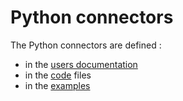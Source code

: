 # Python connectors

The Python connectors are defined :
- in the [users documentation](https://loco-philippe.github.io/ES.html)
- in the [code](./observation/README.md)  files 
- in the [examples](./Examples/README.md)
